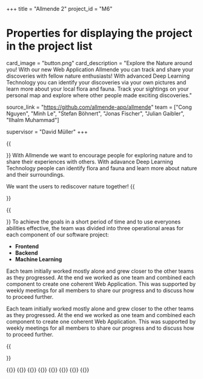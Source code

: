+++
title = "Allmende 2"
project_id = "M6"

# Properties for displaying the project in the project list
card_image = "button.png"
card_description = "Explore the Nature around you! With our new Web Application Allmende you can track and share your discoveries with fellow nature enthusiasts! With advanced Deep Learning Technology you can identify your discoveries via your own pictures and learn more about your local flora and fauna. Track your sightings on your personal map and explore where other people made exciting discoveries."

source_link = "https://github.com/allmende-app/allmende"
team = ["Cong Nguyen", "Minh Le", "Stefan Böhnert", "Jonas Fischer", "Julian Gaibler", "Ilhalm Muhammad"]

supervisor = "David Müller"
+++

{{<section title="Our Goal">}}
With Allmende we want to encourage people for exploring nature and to share their experiences with others. With adavance Deep Learning Technology people can identify flora and fauna and learn more about nature and their surroundings.

We want the users to rediscover nature together!
{{</section>}}

{{<section title="The Team">}}
To achieve the goals in a short period of time and to use everyones abilities effective, the team was divided into three operational areas for each component of our software project:

- **Frontend**
- **Backend**
- **Machine Learning** 

Each team initially worked mostly alone and grew closer to the other teams as they progressed. At the end we worked as one team and combined each component to create one coherent Web Application. This was supported by weekly meetings for all members to share our progress and to discuss how to proceed further.

Each team initially worked mostly alone and grew closer to the other teams as they progressed. At the end we worked as one team and combined each component to create one coherent Web Application. This was supported by weekly meetings for all members to share our progress and to discuss how to proceed further.

{{</section >}}

{{<gallery>}}
{{<team-member image="Cong.jpg" name="Cong Nguyen">}}
{{<team-member image="Minh.jpg" name="Vu Minh Le">}}
{{<team-member image="Stefan.jpg" name="Stefan Böhnert">}}
{{<team-member image="Fischer.jpg" name="Jonas Fischer">}}
{{<team-member image="Julian.jpg" name="Julian Gaibler">}}
{{<team-member image="Ilhalm.jpg" name="Ilhalm Muhammad">}}
{{</gallery>}}
